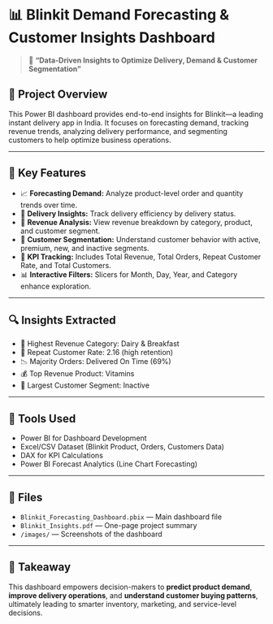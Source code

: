 # 📊 Blinkit Demand Forecasting & Customer Insights Dashboard

> 🛒 **“Data-Driven Insights to Optimize Delivery, Demand & Customer Segmentation”**

## 📌 Project Overview
This Power BI dashboard provides end-to-end insights for Blinkit—a leading instant delivery app in India. It focuses on forecasting demand, tracking revenue trends, analyzing delivery performance, and segmenting customers to help optimize business operations.

---

## 📂 Key Features

- 📈 **Forecasting Demand:** Analyze product-level order and quantity trends over time.
- 🚚 **Delivery Insights:** Track delivery efficiency by delivery status.
- 💼 **Revenue Analysis:** View revenue breakdown by category, product, and customer segment.
- 👥 **Customer Segmentation:** Understand customer behavior with active, premium, new, and inactive segments.
- 🧠 **KPI Tracking:** Includes Total Revenue, Total Orders, Repeat Customer Rate, and Total Customers.
- 📊 **Interactive Filters:** Slicers for Month, Day, Year, and Category enhance exploration.

---

## 🔍 Insights Extracted

- 🥇 Highest Revenue Category: Dairy & Breakfast
- 🔁 Repeat Customer Rate: 2.16 (high retention)
- 📉 Majority Orders: Delivered On Time (69%)
- 💰 Top Revenue Product: Vitamins
- 👥 Largest Customer Segment: Inactive

---

## 📌 Tools Used

- Power BI for Dashboard Development  
- Excel/CSV Dataset (Blinkit Product, Orders, Customers Data)  
- DAX for KPI Calculations  
- Power BI Forecast Analytics (Line Chart Forecasting)

---

## 📁 Files

- `Blinkit_Forecasting_Dashboard.pbix` — Main dashboard file  
- `Blinkit_Insights.pdf` — One-page project summary  
- `/images/` — Screenshots of the dashboard

---

## 🧠 Takeaway

This dashboard empowers decision-makers to **predict product demand**, **improve delivery operations**, and **understand customer buying patterns**, ultimately leading to smarter inventory, marketing, and service-level decisions.



